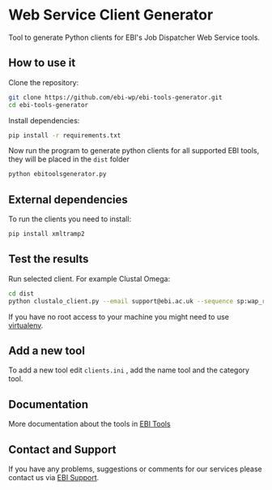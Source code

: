 # Web Service Client Generator
Tool to generate Python clients for EBI's Job Dispatcher Web Service tools.

## How to use it

Clone the repository:

```bash
git clone https://github.com/ebi-wp/ebi-tools-generator.git
cd ebi-tools-generator
```

Install dependencies:

```bash
pip install -r requirements.txt
```

Now run the program to generate python clients for all supported EBI tools, they will be placed in the `dist` folder

```bash
python ebitoolsgenerator.py
```

## External dependencies
To run the clients you need to install:

```bash
pip install xmltramp2
```

## Test the results

Run selected client. For example Clustal Omega:

```bash
cd dist
python clustalo_client.py --email support@ebi.ac.uk --sequence sp:wap_rat,sp:wap_mouse,sp:wap_pig
```

If you have no root access to your machine you might need to use [virtualenv](http://docs.python-guide.org/en/latest/dev/virtualenvs/).

## Add a new tool

To add a new tool edit `clients.ini` , add the name tool and the category tool.

## Documentation

More documentation about the tools in [EBI Tools](https://www.ebi.ac.uk/seqdb/confluence/display/WEBSERVICES/EMBL-EBI+Web+Services)


## Contact and Support

If you have any problems, suggestions or comments for our services please
contact us via [EBI Support](http://www.ebi.ac.uk/support/index.php?query=WebServices).
